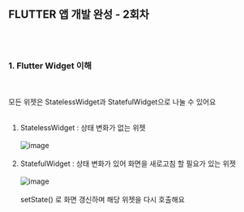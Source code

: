 ## FLUTTER 앱 개발 완성 - 2회차
<br/><br/>
### 1. Flutter Widget 이해
<br/><br/>
모든 위젯은 StatelessWidget과 StatefulWidget으로 나눌 수 있어요 <br/><br/>
1) StatelessWidget : 상태 변화가 없는 위젯 <br/><br/>
![image](https://user-images.githubusercontent.com/78468001/199254574-2d7ff1be-cf83-40d9-b85a-1e3a4aa83a03.png)
<br/><br/>
2) StatefulWidget : 상태 변화가 있어 화면을 새로고침 할 필요가 있는 위젯 <br/><br/>
![image](https://user-images.githubusercontent.com/78468001/199254908-c17854a6-eab5-4f0f-98e9-3552f66f8af6.png)
<br/><br/> setState() 로 화면 갱신하며 해당 위젯을 다시 호출해요 <br/><br/> 
